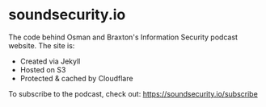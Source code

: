 # soundsecurity.io
The code behind Osman and Braxton's Information Security podcast website. The site is:

* Created via Jekyll
* Hosted on S3
* Protected & cached by Cloudflare

To subscribe to the podcast, check out: https://soundsecurity.io/subscribe

